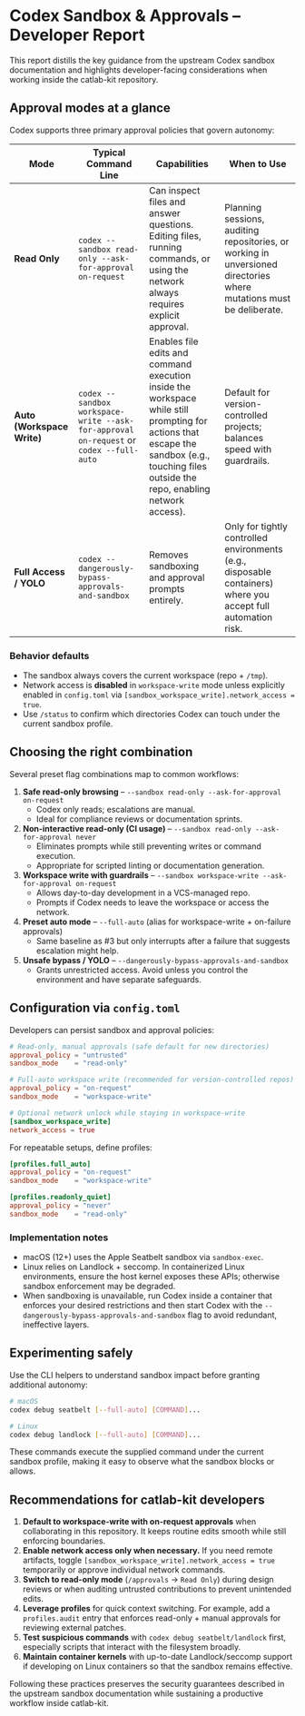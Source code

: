 # Codex Sandbox & Approvals – Developer Report

This report distills the key guidance from the upstream Codex sandbox documentation and highlights developer-facing considerations when working inside the catlab-kit repository.

## Approval modes at a glance

Codex supports three primary approval policies that govern autonomy:

| Mode | Typical Command Line | Capabilities | When to Use |
| --- | --- | --- | --- |
| **Read Only** | `codex --sandbox read-only --ask-for-approval on-request` | Can inspect files and answer questions. Editing files, running commands, or using the network always requires explicit approval. | Planning sessions, auditing repositories, or working in unversioned directories where mutations must be deliberate. |
| **Auto (Workspace Write)** | `codex --sandbox workspace-write --ask-for-approval on-request` or `codex --full-auto` | Enables file edits and command execution inside the workspace while still prompting for actions that escape the sandbox (e.g., touching files outside the repo, enabling network access). | Default for version-controlled projects; balances speed with guardrails. |
| **Full Access / YOLO** | `codex --dangerously-bypass-approvals-and-sandbox` | Removes sandboxing and approval prompts entirely. | Only for tightly controlled environments (e.g., disposable containers) where you accept full automation risk. |

### Behavior defaults

- The sandbox always covers the current workspace (repo + `/tmp`).
- Network access is **disabled** in `workspace-write` mode unless explicitly enabled in `config.toml` via `[sandbox_workspace_write].network_access = true`.
- Use `/status` to confirm which directories Codex can touch under the current sandbox profile.

## Choosing the right combination

Several preset flag combinations map to common workflows:

1. **Safe read-only browsing** – `--sandbox read-only --ask-for-approval on-request`
   - Codex only reads; escalations are manual.
   - Ideal for compliance reviews or documentation sprints.
2. **Non-interactive read-only (CI usage)** – `--sandbox read-only --ask-for-approval never`
   - Eliminates prompts while still preventing writes or command execution.
   - Appropriate for scripted linting or documentation generation.
3. **Workspace write with guardrails** – `--sandbox workspace-write --ask-for-approval on-request`
   - Allows day-to-day development in a VCS-managed repo.
   - Prompts if Codex needs to leave the workspace or access the network.
4. **Preset auto mode** – `--full-auto` (alias for workspace-write + on-failure approvals)
   - Same baseline as #3 but only interrupts after a failure that suggests escalation might help.
5. **Unsafe bypass / YOLO** – `--dangerously-bypass-approvals-and-sandbox`
   - Grants unrestricted access. Avoid unless you control the environment and have separate safeguards.

## Configuration via `config.toml`

Developers can persist sandbox and approval policies:

```toml
# Read-only, manual approvals (safe default for new directories)
approval_policy = "untrusted"
sandbox_mode    = "read-only"

# Full-auto workspace write (recommended for version-controlled repos)
approval_policy = "on-request"
sandbox_mode    = "workspace-write"

# Optional network unlock while staying in workspace-write
[sandbox_workspace_write]
network_access = true
```

For repeatable setups, define profiles:

```toml
[profiles.full_auto]
approval_policy = "on-request"
sandbox_mode    = "workspace-write"

[profiles.readonly_quiet]
approval_policy = "never"
sandbox_mode    = "read-only"
```

### Implementation notes

- macOS (12+) uses the Apple Seatbelt sandbox via `sandbox-exec`.
- Linux relies on Landlock + seccomp. In containerized Linux environments, ensure the host kernel exposes these APIs; otherwise sandbox enforcement may be degraded.
- When sandboxing is unavailable, run Codex inside a container that enforces your desired restrictions and then start Codex with the `--dangerously-bypass-approvals-and-sandbox` flag to avoid redundant, ineffective layers.

## Experimenting safely

Use the CLI helpers to understand sandbox impact before granting additional autonomy:

```bash
# macOS
codex debug seatbelt [--full-auto] [COMMAND]...

# Linux
codex debug landlock [--full-auto] [COMMAND]...
```

These commands execute the supplied command under the current sandbox profile, making it easy to observe what the sandbox blocks or allows.

## Recommendations for catlab-kit developers

1. **Default to workspace-write with on-request approvals** when collaborating in this repository. It keeps routine edits smooth while still enforcing boundaries.
2. **Enable network access only when necessary.** If you need remote artifacts, toggle `[sandbox_workspace_write].network_access = true` temporarily or approve individual network commands.
3. **Switch to read-only mode** (`/approvals` → `Read Only`) during design reviews or when auditing untrusted contributions to prevent unintended edits.
4. **Leverage profiles** for quick context switching. For example, add a `profiles.audit` entry that enforces read-only + manual approvals for reviewing external patches.
5. **Test suspicious commands** with `codex debug seatbelt/landlock` first, especially scripts that interact with the filesystem broadly.
6. **Maintain container kernels** with up-to-date Landlock/seccomp support if developing on Linux containers so that the sandbox remains effective.

Following these practices preserves the security guarantees described in the upstream sandbox documentation while sustaining a productive workflow inside catlab-kit.
